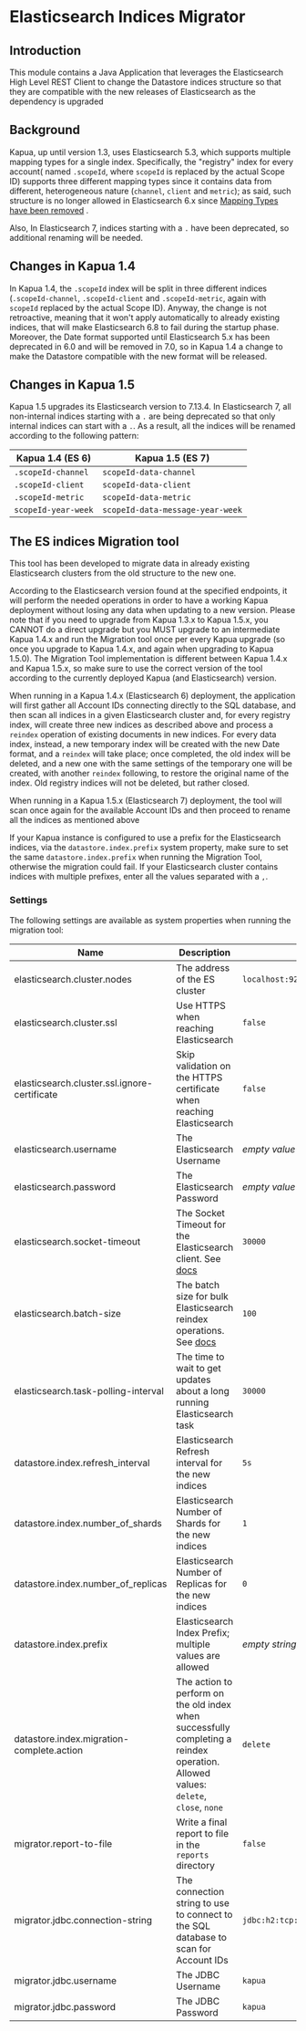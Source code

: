 Elasticsearch Indices Migrator
==========

## Introduction

This module contains a Java Application that leverages the Elasticsearch High Level REST Client to change the Datastore
indices structure so that they are compatible with the new releases of Elasticsearch as the dependency is upgraded

## Background

Kapua, up until version 1.3, uses Elasticsearch 5.3, which supports multiple mapping types for a single index.
Specifically, the "registry" index for every account( named `.scopeId`, where `scopeId` is replaced by the actual Scope
ID) supports three different mapping types since it contains data from different, heterogeneous nature (`channel`,
`client` and `metric`); as said, such structure is no longer allowed in Elasticsearch 6.x
since [Mapping Types have been removed](https://www.elastic.co/guide/en/elasticsearch/reference/6.8/removal-of-types.html)
.

Also, In Elasticsearch 7, indices starting with a `.` have been deprecated, so additional renaming will be needed.

## Changes in Kapua 1.4

In Kapua 1.4, the `.scopeId` index will be split in three different indices (`.scopeId-channel`, `.scopeId-client` and
`.scopeId-metric`, again with `scopeId` replaced by the actual Scope ID). Anyway, the change is not retroactive, meaning
that it won't apply automatically to already existing indices, that will make Elasticsearch 6.8 to fail during the
startup phase. Moreover, the Date format supported until Elasticsearch 5.x has been deprecated in 6.0 and will be
removed in 7.0, so in Kapua 1.4 a change to make the Datastore compatible with the new format will be released.

## Changes in Kapua 1.5

Kapua 1.5 upgrades its Elasticsearch version to 7.13.4. In Elasticsearch 7, all non-internal indices starting with a `.`
are being deprecated so that only internal indices can start with a `.`. As a result, all the indices will be renamed
according to the following pattern:

| Kapua 1.4 (ES 6) | Kapua 1.5 (ES 7)|
|---|---|
|`.scopeId-channel`|`scopeId-data-channel`|
|`.scopeId-client`|`scopeId-data-client`|
|`.scopeId-metric`|`scopeId-data-metric`|
|`scopeId-year-week`|`scopeId-data-message-year-week`|

## The ES indices Migration tool

This tool has been developed to migrate data in already existing Elasticsearch clusters from the old structure to the
new one.

According to the Elasticsearch version found at the specified endpoints, it will perform the needed operations in order
to have a working Kapua deployment without losing any data when updating to a new version. Please note that if you need
to upgrade from Kapua 1.3.x to Kapua 1.5.x, you CANNOT do a direct upgrade but you MUST upgrade to an intermediate Kapua
1.4.x and run the Migration tool once per every Kapua upgrade (so once you upgrade to Kapua 1.4.x, and again when
upgrading to Kapua 1.5.0). The Migration Tool implementation is different between Kapua 1.4.x and Kapua 1.5.x, so make
sure to use the correct version of the tool according to the currently deployed Kapua (and Elasticsearch) version.

When running in a Kapua 1.4.x (Elasticsearch 6) deployment, the application will first gather all Account IDs connecting
directly to the SQL database, and then scan all indices in a given Elasticsearch cluster and, for every registry index,
will create three new indices as described above and process a `reindex` operation of existing documents in new indices.
For every data index, instead, a new temporary index will be created with the new Date format, and a `reindex` will take
place; once completed, the old index will be deleted, and a new one with the same settings of the temporary one will be
created, with another `reindex` following, to restore the original name of the index. Old registry indices will not be
deleted, but rather closed.

When running in a Kapua 1.5.x (Elasticsearch 7) deployment, the tool will scan once again for the available Account IDs
and then proceed to rename all the indices as mentioned above

If your Kapua instance is configured to use a prefix for the Elasticsearch indices, via the `datastore.index.prefix`
system property, make sure to set the same `datastore.index.prefix` when running the Migration Tool, otherwise the
migration could fail. If your Elasticsearch cluster contains indices with multiple prefixes, enter all the values
separated with a `,`.

### Settings

The following settings are available as system properties when running the migration tool:

|Name|Description|Default Value|
|----|-----------|-------------|
|elasticsearch.cluster.nodes|The address of the ES cluster|`localhost:9200`|
|elasticsearch.cluster.ssl|Use HTTPS when reaching Elasticsearch|`false`|
|elasticsearch.cluster.ssl.ignore-certificate|Skip validation on the HTTPS certificate when reaching Elasticsearch|`false`|
|elasticsearch.username|The Elasticsearch Username|*empty value*|
|elasticsearch.password|The Elasticsearch Password|*empty value*|
|elasticsearch.socket-timeout|The Socket Timeout for the Elasticsearch client. See [docs](https://www.elastic.co/guide/en/elasticsearch/client/java-rest/7.8/_timeouts.html)|`30000`|
|elasticsearch.batch-size|The batch size for bulk Elasticsearch reindex operations. See [docs](https://www.elastic.co/guide/en/elasticsearch/reference/7.8/docs-reindex.html#docs-reindex-routing)|`100`|
|elasticsearch.task-polling-interval|The time to wait to get updates about a long running Elasticsearch task|`30000`|
|datastore.index.refresh_interval|Elasticsearch Refresh interval for the new indices|`5s`|
|datastore.index.number_of_shards|Elasticsearch Number of Shards for the new indices|`1`|
|datastore.index.number_of_replicas|Elasticsearch Number of Replicas for the new indices|`0`|
|datastore.index.prefix|Elasticsearch Index Prefix; multiple values are allowed|*empty string*|
|datastore.index.migration-complete.action|The action to perform on the old index when successfully completing a reindex operation. Allowed values: `delete`, `close`, `none`|`delete`|
|migrator.report-to-file|Write a final report to file in the `reports` directory|`false`|
|migrator.jdbc.connection-string|The connection string to use to connect to the SQL database to scan for Account IDs|`jdbc:h2:tcp://localhost:3306/kapuadb;schema=kapuadb`|
|migrator.jdbc.username|The JDBC Username|`kapua`|
|migrator.jdbc.password|The JDBC Password|`kapua`|

